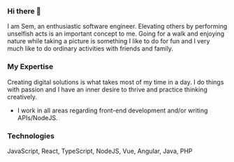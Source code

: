 ### Hi there 👋

<!--
**semosem/semosem** is a ✨ _special_ ✨ repository because its `README.md` (this file) appears on your GitHub profile.

Here are some ideas to get you started:


- 💬 Ask me about ...
- 📫 How to reach me: ...
- 😄 Pronouns: ...

-->

I am Sem, an enthusiastic software engineer. Elevating others by performing unselfish acts is an important concept to me. 
Going for a walk and enjoying nature while taking a picture is something I like to do for fun and I very much like to do ordinary activities with friends and family. 

### My Expertise

Creating digital solutions is what takes most of my time in a day. I do things with passion and I have an inner desire to thrive and practice thinking creatively.

-  I work in all areas regarding front-end development and/or writing APIs/NodeJS.

### Technologies

JavaScript, React, TypeScript, NodeJS,  Vue, Angular, Java, PHP
